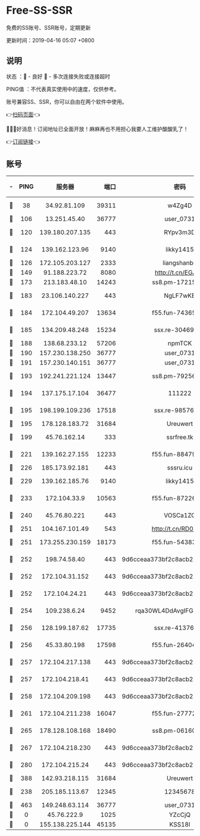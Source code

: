 # Free-SS-SSR

免费的SS账号、SSR账号，定期更新

更新时间：2019-04-16 05:07 +0800

## 说明

状态     ：🙂 - 良好 🙁 - 多次连接失败或连接超时

PING值   ：不代表真实使用中的速度，仅供参考。

账号兼容SS、SSR，你可以自由在两个软件中使用。

👉[扫码页面](https://liesauer.github.io/Free-SS-SSR/)👈

🎉🎉🎉好消息！订阅地址已全面开放！麻麻再也不用担心我要人工维护酸酸乳了！

👉[订阅链接](https://www.liesauer.net/yogurt/subscribe?ACCESS_TOKEN=DAYxR3mMaZAsaqUb)👈

## 账号

|-|PING|服务器|端口|密码|加密方式|区域|
|:----:|:----:|:-----:|-----:|:----:|:----:|:----:|
|🙂|38|34.92.81.109|39311|w4Zg4D|chacha20-ietf|US|
|🙂|106|13.251.45.40|36777|user_0731|chacha20|SG|
|🙂|120|139.180.207.135|443|RYpv3m3D|aes-256-cfb|JP|
|🙂|124|139.162.123.96|9140|likky1415|aes-256-cfb|JP|
|🙂|126|172.105.203.127|2333|liangshanbo|chacha20|JP|
|🙂|149|91.188.223.72|8080|http://t.cn/EGJIyrl|rc4-md5|RU|
|🙂|173|213.183.48.10|14243|ss8.pm-17215433|rc4-md5|RU|
|🙂|183|23.106.140.227|443|NgLF7wKB|aes-256-cfb|US|
|🙂|184|172.104.49.207|13634|f55.fun-74365976|aes-256-cfb|SG|
|🙂|185|134.209.48.248|15234|ssx.re-30469029|aes-256-cfb|US|
|🙂|188|138.68.233.12|57206|npmTCK|rc4-md5|US|
|🙂|190|157.230.138.250|36777|user_0731|chacha20|US|
|🙂|191|157.230.140.151|36777|user_0731|chacha20|US|
|🙂|193|192.241.221.124|13447|ss8.pm-79256086|aes-256-cfb|US|
|🙂|194|137.175.17.104|36477|111222|aes-256-cfb|US|
|🙂|195|198.199.109.236|17518|ssx.re-98576674|aes-256-cfb|US|
|🙂|195|178.128.183.72|31684|Ureuwert|chacha20|US|
|🙂|199|45.76.162.14|333|ssrfree.tk|aes-256-cfb|SG|
|🙂|221|139.162.27.155|12233|f55.fun-88479608|aes-256-cfb|SG|
|🙂|226|185.173.92.181|443|sssru.icu|rc4-md5|RU|
|🙂|229|139.162.185.76|9140|likky1415|aes-256-cfb|DE|
|🙂|233|172.104.33.9|10563|f55.fun-87226397|aes-256-cfb|SG|
|🙂|240|45.76.80.221|443|VOSCa1ZG|aes-256-cfb|DE|
|🙂|251|104.167.101.49|543|http://t.cn/RD0D7sx|rc4-md5|CA|
|🙂|251|173.255.230.159|18173|f55.fun-54383530|aes-256-cfb|US|
|🙂|252|198.74.58.40|443|9d6cceaa373bf2c8acb22e60b6a58be6|aes-256-cfb|US|
|🙂|252|172.104.31.152|443|9d6cceaa373bf2c8acb22e60b6a58be6|aes-256-cfb|US|
|🙂|252|172.104.24.21|443|9d6cceaa373bf2c8acb22e60b6a58be6|aes-256-cfb|US|
|🙂|254|109.238.6.24|9452|rqa30WL4DdAvgIFG6Fs3znzTa|aes-256-cfb|FR|
|🙂|256|128.199.187.62|17735|ssx.re-41376346|aes-256-cfb|SG|
|🙂|256|45.33.80.198|17598|f55.fun-26404529|aes-256-cfb|US|
|🙂|257|172.104.217.138|443|9d6cceaa373bf2c8acb22e60b6a58be6|aes-256-cfb|US|
|🙂|257|172.104.218.41|443|9d6cceaa373bf2c8acb22e60b6a58be6|aes-256-cfb|US|
|🙂|258|172.104.209.198|443|9d6cceaa373bf2c8acb22e60b6a58be6|aes-256-cfb|US|
|🙂|261|172.104.211.238|16047|f55.fun-27772801|aes-256-cfb|US|
|🙂|265|178.128.108.168|18490|ss8.pm-06160004|aes-256-cfb|SG|
|🙂|267|172.104.218.230|443|9d6cceaa373bf2c8acb22e60b6a58be6|aes-256-cfb|US|
|🙂|280|172.104.215.24|443|9d6cceaa373bf2c8acb22e60b6a58be6|aes-256-cfb|US|
|🙂|388|142.93.218.115|31684|Ureuwert|chacha20|IN|
|🙂|238|205.185.113.67|12345|12345678|aes-256-cfb|US|
|🙂|463|149.248.63.114|36777|user_0731|chacha20|CA|
|🙁|0|45.76.222.9|1025|YZcCjQ|rc4-md5|JP|
|🙁|0|155.138.225.144|45135|KSS18l|rc4-md5|US|

